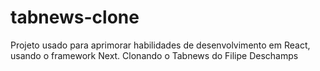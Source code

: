 # tabnews-clone
Projeto usado para aprimorar habilidades de desenvolvimento em React, usando o framework Next. Clonando o Tabnews do Filipe Deschamps
